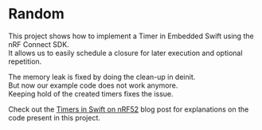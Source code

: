 # Random

This project shows how to implement a Timer in Embedded Swift using the nRF Connect SDK.  
It allows us to easily schedule a closure for later execution and optional repetition.  

The memory leak is fixed by doing the clean-up in deinit.  
But now our example code does not work anymore.  
Keeping hold of the created timers fixes the issue.  

Check out the [Timers in Swift on nRF52](https://www.ericbariaux.com/posts/timer_swift_nrf52/) blog post for explanations on the code present in this project.